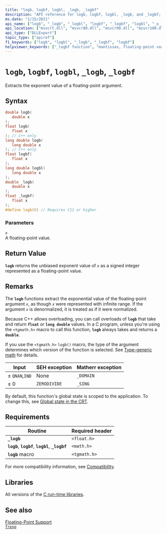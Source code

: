 ```yaml
---
title: "logb, logbf, logbl, _logb, _logbf"
description: "API reference for logb, logbf, logbl, _logb, and _logbf; which extract the exponent value of a floating-point argument."
ms.date: "1/15/2021"
api_name: ["logb", "_logb", "_logbl", "logbf", "_logbf", "logbl", "_o__logb", "_o_logb", "_o_logbf", "_o_logbl", "_o__logbf"]
api_location: ["msvcrt.dll", "msvcr80.dll", "msvcr90.dll", "msvcr100.dll", "msvcr100_clr0400.dll", "msvcr110.dll", "msvcr110_clr0400.dll", "msvcr120.dll", "msvcr120_clr0400.dll", "ucrtbase.dll", "api-ms-win-crt-math-l1-1-0.dll", "api-ms-win-crt-private-l1-1-0.dll"]
api_type: ["DLLExport"]
topic_type: ["apiref"]
f1_keywords: ["logb", "logbl", "_logb", "_logbf", "logbf"]
helpviewer_keywords: ["_logbf function", "mantissas, floating-point variables", "logbf function", "_logb function", "exponent, floating-point numbers", "logbl function", "logb function", "floating-point functions", "floating-point functions, mantissa and exponent", "exponents and mantissas"]
---
```

# `logb`, `logbf`, `logbl`, `_logb`, `_logbf`

Extracts the exponent value of a floating-point argument.

## Syntax

```C
double logb(
   double x
);
float logb(
   float x
); // C++ only
long double logb(
   long double x
); // C++ only
float logbf(
   float x
);
long double logbl(
   long double x
);
double _logb(
   double x
);
float _logbf(
   float x
);
#define logb(X) // Requires C11 or higher
```

### Parameters

*`x`*\
A floating-point value.

## Return Value

**`logb`** returns the unbiased exponent value of *`x`* as a signed integer represented as a floating-point value.

## Remarks

The **`logb`** functions extract the exponential value of the floating-point argument *`x`*, as though *`x`* were represented with infinite range. If the argument *`x`* is denormalized, it is treated as if it were normalized.

Because C++ allows overloading, you can call overloads of **`logb`** that take and return **`float`** or **`long double`** values. In a C program, unless you're using the `<tgmath.h>` macro to call this function, **`logb`** always takes and returns a **`double`**.

If you use the `<tgmath.h>` `logb()` macro, the type of the argument determines which version of the function is selected. See [Type-generic math](../../c-runtime-library/tgmath.md) for details.

|Input|SEH exception|Matherr exception|
|-----------|-------------------|-----------------------|
|± `QNAN`,`IND`|None|`_DOMAIN`|
|± 0|`ZERODIVIDE`|`_SING`|

By default, this function's global state is scoped to the application. To change this, see [Global state in the CRT](../global-state.md).

## Requirements

|Routine|Required header|
|-------------|---------------------|
|**`_logb`**|`<float.h>`|
|**`logb`**, **`logbf`**, **`logbl`**, **`_logbf`**|`<math.h>`|
|**`logb`** macro | `<tgmath.h>` |

For more compatibility information, see [Compatibility](../../c-runtime-library/compatibility.md).

## Libraries

All versions of the [C run-time libraries](../../c-runtime-library/crt-library-features.md).

## See also

[Floating-Point Support](../../c-runtime-library/floating-point-support.md)\
[`frexp`](frexp.md)